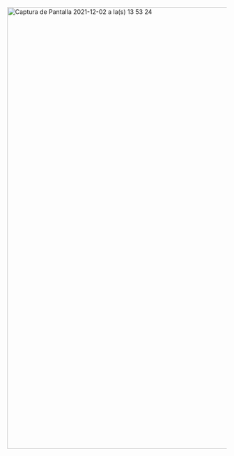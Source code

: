 <img width="1012" alt="Captura de Pantalla 2021-12-02 a la(s) 13 53 24" src="https://user-images.githubusercontent.com/70720945/144467044-9397d09d-0131-4d56-b9f3-2bad80ae9fbc.png">
